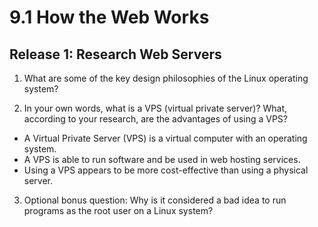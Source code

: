 # 9.1 How the Web Works

## Release 1: Research Web Servers

1. What are some of the key design philosophies of the Linux operating system?

2. In your own words, what is a VPS (virtual private server)? What, according to your research, are the advantages of using a VPS?
* A Virtual Private Server (VPS) is a virtual computer with an operating system.
* A VPS is able to run software and be used in web hosting services.
* Using a VPS appears to be more cost-effective than using a physical server.

3. Optional bonus question: Why is it considered a bad idea to run programs as the root user on a Linux system?